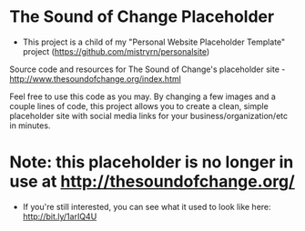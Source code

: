 The Sound of Change Placeholder
================

* This project is a child of my "Personal Website Placeholder Template" project (https://github.com/mistryrn/personalsite)

Source code and resources for The Sound of Change's placeholder site - http://www.thesoundofchange.org/index.html

Feel free to use this code as you may. By changing a few images and a couple lines of code, this project allows you to create a clean, simple placeholder site with social media links for your business/organization/etc in minutes.

# Note: this placeholder is no longer in use at http://thesoundofchange.org/
* If you're still interested, you can see what it used to look like here: http://bit.ly/1arIQ4U
